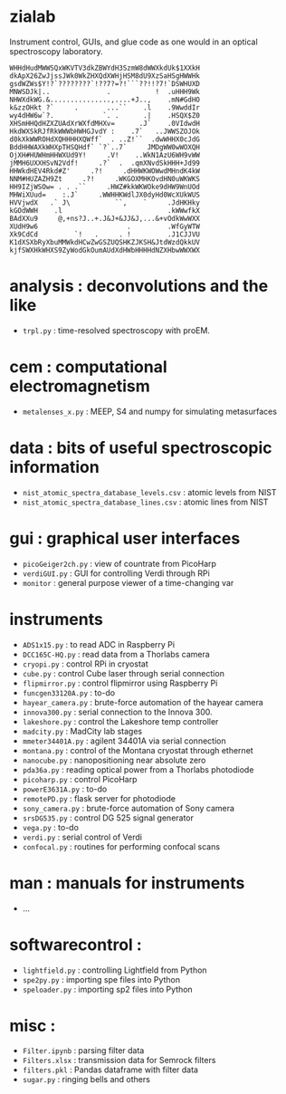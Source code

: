 # zialab

Instrument control, GUIs, and glue code as one would in an optical spectroscopy laboratory.

```
WHHdHudMWWSQxWKVTV3dkZBWYdH3SzmW8dWWXkdUk$1XXkH
dkApX26ZwJjssJWk0WkZHXQdXWHjHSM8dU9XzSaHSgHWWHk
gsdWZWs$Y!?`????????`!??7?=?!```??!!?7!`DSWHUXD
MNWSDJk|..              .           !  .uHHH9Wk
NHWXdkWG.&...............,....+J..,    .mN#GdHO
k&zzOHkt ?`     .       ...``    .l    .9WwddIr
wy4dHW6w`?.            `. .      .|    .HSQX$Z0
XHSmHHQdHZXZUAdXrWXfdMHXv=      .J`    .0VIdwdH
HkdWXSkRJfRkWWWbHWHGJvdY :    .7`   ..JWWSZOJOk
d0kXkWWROHdXQHHHHXQWff`  . ..Z!``  .dwWHHX0cJdG
BddHHWAXkWHXpTHSQHdf` `?`..7`     JMDgWW0wWOXQH
OjXH#HUWHmHHWXUd9Y!     .V!    ..WkN1AzU6WH9vWW
jMMH6UXXHSvN2Vdf!     .?`  .  .qmXNvdSkHHH+Jd99
HHWkdHEV4Rkd#Z'     .?!     .dHHWKWOWwdMHndK4kW
NNM#HUZAZH9Zt     .?!     .WKGOXMHKOvdHN0uWKWKS
HH9IZjWSOw= . . .``     .HWZ#kkWKWOke9dHW9WnUOd
MHWiXUud=    :.J`     .WWHHKWdlJX0dyHd0WcXUkWUS
HVVjwdX   .` J\           ``,    `     .JdHKHky
kGOdWWH    .l                          .kWWwfkX
BAdXXu9     @,+ns?J..+.J&J+&JJ&J,...&+vOdkWwWXX
XUdH9w6                      .         .WfGyWTW
Xk9CdCd         `!   .     . !         .J1CJJVU
K1dXSXbRyXbuMMWkdHCwZwGSZUQSHKZJKSH&JtdWzdQkkUV
kjfSWXHkWHXS9ZyWodGkOumAUdXdHWbHHHHdNZXHbwWWXWX
```

# analysis : deconvolutions and the like
+ `trpl.py` : time-resolved spectroscopy with proEM.

# cem : computational electromagnetism
+ `metalenses_x.py` : MEEP, S4 and numpy for simulating metasurfaces

# data : bits of useful spectroscopic information
+ `nist_atomic_spectra_database_levels.csv` : atomic levels from NIST
+ `nist_atomic_spectra_database_lines.csv` : atomic lines from NIST

# gui : graphical user interfaces
+ `picoGeiger2ch.py` : view of countrate from PicoHarp
+ `verdiGUI.py` : GUI for controlling Verdi through RPi
+ `monitor` : general purpose viewer of a time-changing var

# instruments
+ `ADS1x15.py` : to read ADC in Raspberry Pi
+ `DCC165C-HQ.py` : read data from a Thorlabs camera
+ `cryopi.py` : control RPi in cryostat
+ `cube.py` : control Cube laser through serial connection
+ `flipmirror.py` : control flipmirror using Raspberry Pi
+ `funcgen33120A.py` : to-do
+ `hayear_camera.py` : brute-force automation of the hayear camera
+ `innova300.py` : serial connection to the Innova 300.
+ `lakeshore.py` : control the Lakeshore temp controller
+ `madcity.py` : MadCity lab stages
+ `mmeter34401A.py` : agilent 34401A via serial connection
+ `montana.py` : control of the Montana cryostat through ethernet
+ `nanocube.py` : nanopositioning near absolute zero
+ `pda36a.py` : reading optical power from a Thorlabs photodiode
+ `picoharp.py` : control PicoHarp
+ `powerE3631A.py` : to-do
+ `remotePD.py` : flask server for photodiode
+ `sony_camera.py` : brute-force automation of Sony camera
+ `srsDG535.py` : control DG 525 signal generator
+ `vega.py` : to-do
+ `verdi.py` : serial control of Verdi
+ `confocal.py` : routines for performing confocal scans

# man : manuals for instruments
+ ...

# softwarecontrol :
+ `lightfield.py` : controlling Lightfield from Python
+ `spe2py.py` : importing spe files into Python
+ `speloader.py` : importing sp2 files into Python

# misc :
+ `Filter.ipynb` : parsing filter data
+ `Filters.xlsx` : transmission data for Semrock filters
+ `filters.pkl` : Pandas dataframe with filter data
+ `sugar.py` : ringing bells and others
